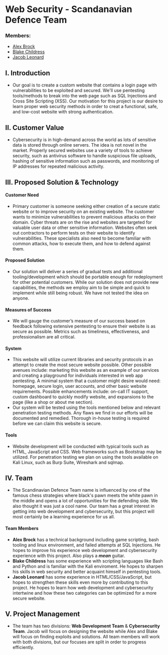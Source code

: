 # Web Security - Scandanavian Defence Team
### Members:
* [Alex Brock](https://github.com/ShrimpyJ)
* [Blake Childress](https://github.com/ObsidianSkin)
* [Jacob Leonard](https://github.com/jacobleonard545)


## I. Introduction
* Our goal is to create a custom website that contains a login page with vulnerabilities to be exploited and secured. We'll use pentesting tools/methods to break into the web page such as SQL Injections and Cross Site Scripting (XSS). Our motivation for this project is our desire to learn proper web security methods in order to creat a functional, safe, and low-cost website with strong authentication.

## II. Customer Value
* Cybersecurity is in high-demand across the world as lots of sensitive data is stored through online servers. The idea is not novel in the market. Properly secured websites use a variety of tools to achieve security, such as antivirus software to handle suspicious file uploads, hashing of sensitive information such as passwords, and monitoring of IP addresses for repeated malicious activity.

## III. Proposed Solution & Technology

#### Customer Need
* Primary customer is someone seeking either creation of a secure static website or to improve security on an existing website. The customer wants to minimize vulnerabilities to prevent malicious attacks on their domain. Cyber threats are on the rise and websites are targeted for valuable user data or other sensitive information. Websites often seek out contractors to perform tests on their website to identify vulnerabilities. These specialists also need to become familiar with common attacks, how to execute them, and how to defend against them.

#### Proposed Solution
* Our solution will deliver a series of gradual tests and additional tooling/development which should be portable enough for redeployment for other potential customers. While our solution does not provide new capabilities, the methods we employ aim to be simple and quick to implement while still being robust. We have not tested the idea on anyone.

#### Measures of Success
* We will gauge the customer’s measure of our success based on feedback following extensive pentesting to ensure their website is as secure as possible. Metrics such as timeliness, effectiveness, and professionalism are all critical.

#### System
* This website will utilize current libraries and security protocols in an attempt to create the most secure website possible. Other possible avenues include: marketing this website as an example of our services and creating a playground for individuals interested in web app pentesting. A minimal system that a customer might desire would need: homepage, secure login, user accounts, and other basic website requirements. Possible enhancements include: on-call IT support, custom dashboard to quickly modify website, and expansions to the page (like a shop or about me section).
* Our system will be tested using the tools mentioned below and relevant penetration testing methods. Any flaws we find in our efforts will be documented and remedied. Thorough in-house testing is required before we can claim this website is secure.

#### Tools
* Website development will be conducted with typical tools such as HTML, JavaScript and CSS. Web frameworks such as Bootstrap may be utilized. For penetration testing we plan on using the tools available on Kali Linux, such as Burp Suite, Wireshark and sqlmap.

## IV. Team
* The Scandinavian Defence Team name is influenced by one of the famous chess strategies where black's pawn meets the white pawn in the middle and opens a lot of opportunities for the defending side. We also thought it was just a cool name. Our team has a great interest in getting into web development and cybersecurity, but this project will most certainly be a learning experience for us all.
#### Team Members
* **Alex Brock** has a technical background including game scripting, bash tooling and linux environment, and failed attempts at SQL Injections. He hopes to improve his experience web development and cybersecurity experience with this project. Also plays a ***mean*** guitar.
* **Blake Childress** has some experience with scripting languages like Bash and Python and is familiar with the Kali enviroment. He hopes to sharpen his skills in web security and better acquaint himself in pentesting tools.
* **Jacob Leonard** has some experience in HTML/CSS/JavaScript, but hopes to strengthen these skills even more by contributing to this project. He hopes to learn how web development and cybersecurity intertwine and how these two categories can be optimized for a more secure website.
## V. Project Management
* The team has two divisions: **Web Development Team** & **Cybersecurity Team**. Jacob will focus on designing the website while Alex and Blake will focus on finding exploits and solutions. All team members will work with both divisions, but our focuses are split in order to progress efficiently.

